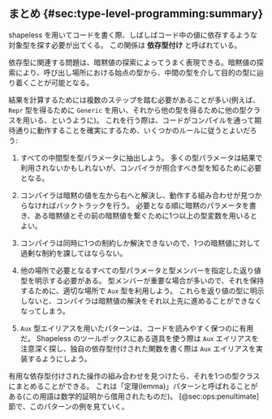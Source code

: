 ## まとめ {#sec:type-level-programming:summary}

shapeless を用いてコードを書く際、しばしばコード中の値に依存するような対象型を探す必要が出てくる。
この関係は **依存型付け** と呼ばれている。

依存型に関連する問題は、暗黙値の探索によってうまく表現できる。暗黙値の探索により、呼び出し場所における始点の型から、中間の型を介して目的の型に辿り着くことが可能となる。

結果を計算するためには複数のステップを踏む必要があることが多い(例えば、`Repr` 型を得るために `Generic` を用い、それから他の型を得るために他の型クラスを用いる、というように)。
これを行う際は、コードがコンパイルを通って期待通りに動作することを確実にするため、いくつかのルールに従うとよいだろう:

 1. すべての中間型を型パラメータに抽出しよう。
    多くの型パラメータは結果で利用されないかもしれないが、コンパイラが照合すべき型を知るために必要となる。

 2. コンパイラは暗黙の値を左から右へと解決し、動作する組み合わせが見つからなければバックトラックを行う。
    必要となる順に暗黙のパラメータを書き、ある暗黙値とその前の暗黙値を繋ぐために1つ以上の型変数を用いるとよい。

 3. コンパイラは同時に1つの制約しか解決できないので、1つの暗黙値に対して過剰な制約を課してはならない。

 4. 他の場所で必要となるすべての型パラメータと型メンバーを指定した返り値型を明示する必要がある。
    型メンバーが重要な場合が多いので、それを保持するために、適切な場所で `Aux` 型を利用しよう。
    これらを返り値の型に明示しないと、コンパイラは暗黙値の解決をそれ以上先に進めることができなくなってしまう。

 5. `Aux` 型エイリアスを用いたパターンは、コードを読みやすく保つのに有用だ。
    Shapeless のツールボックスにある道具を使う際は `Aux` エイリアスを注意深く探し、独自の依存型付けされた関数を書く際は `Aux` エイリアスを実装するようにしよう。

有用な依存型付けされた操作の組み合わせを見つけたら、それを1つの型クラスにまとめることができる。
これは「定理(lemma)」パターンと呼ばれることがある(この用語は数学的証明から借用されたものだ)。
[@sec:ops:penultimate]節で、このパターンの例を見ていく。
